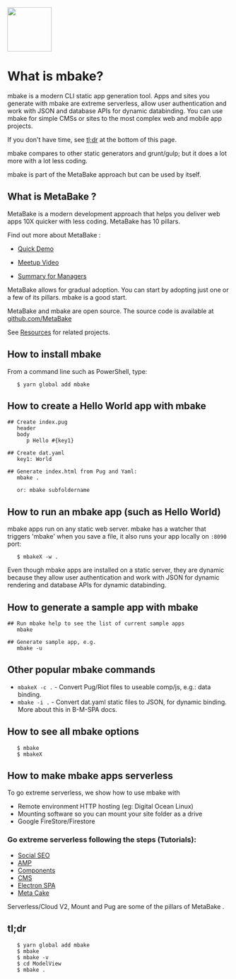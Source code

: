 <img src="http://MetaBake.github.io/mbakeDocs/logo.jpg" width="100">


# What is mbake?

mbake is a modern CLI static app generation tool. Apps and sites you generate with mbake are extreme serverless, allow user authentication and work with JSON and database APIs for dynamic databinding. You can use mbake for simple CMSs or sites to the most complex web and mobile app projects.

If you don't have time, see [tl;dr](#tldr) at the bottom of this page.

mbake compares to other static generators and grunt/gulp; but it does a lot more with a lot less coding.

mbake is part of the MetaBake approach but can be used by itself.

## What is MetaBake ?

MetaBake is a modern development approach that helps you deliver web apps 10X quicker with less coding. MetaBake has 10 pillars.

Find out more about MetaBake :

- [Quick Demo](http://youtu.be/WyCdSFTUIvM)

- <a href='http://vimeo.com/282034037' target='_blank'>Meetup Video</a>

- [Summary for Managers](http://www.youtube.com/watch?v=OK-cJNSkQII)

MetaBake allows for gradual adoption. You can start by adopting just one or a few of its pillars. mbake is a good start.

MetaBake and mbake are open source. The source code is available at [github.com/MetaBake ](http://github.com/MetaBake )

See [Resources](/res/) for related projects.

## How to install mbake

From a command line such as PowerShell, type:

```
   $ yarn global add mbake
```

## How to create a Hello World app with mbake

```
## Create index.pug
   header
   body
      p Hello #{key1}

## Create dat.yaml
   key1: World

## Generate index.html from Pug and Yaml:
   mbake .

   or: mbake subfoldername
```

## How to run an mbake app (such as Hello World)

mbake apps run on any static web server.
mbake has a watcher that triggers 'mbake' when you save a file, it also runs your app locally on `:8090` port:

```
   $ mbakeX -w .
```

Even though mbake apps are installed on a static server, they are dynamic because they allow user authentication and work with JSON for dynamic rendering and database APIs for dynamic databinding.

## How to generate a sample app with mbake

```
## Run mbake help to see the list of current sample apps
   mbake

## Generate sample app, e.g.
   mbake -u
```

## Other popular mbake commands

* `mbakeX -c .` - Convert Pug/Riot files to useable comp/js, e.g.: data binding.
* `mbake -i .` - Convert dat.yaml static files to JSON, for dynamic binding. More about this in B-M-SPA docs.

## How to see all mbake options

```
   $ mbake
   $ mbakeX
```

## How to make mbake apps serverless

To go extreme serverless, we show how to use mbake with

- Remote environment HTTP hosting (eg: Digital Ocean Linux)
- Mounting software so you can mount your site folder as a drive
- Google FireStore/Firestore 

### Go extreme serverless following the steps (Tutorials):

- [Social SEO](/seo/)
- [AMP](/amp/)
- [Components](/tags/)
- [CMS](/cms/)
- [Electron SPA](/electron/)
- [Meta Cake](/meta-cake/)

Serverless/Cloud V2, Mount and Pug are some of the pillars of MetaBake .

## tl;dr

```
   $ yarn global add mbake
   $ mbake
   $ mbake -v
   $ cd ModelView
   $ mbake .
```

